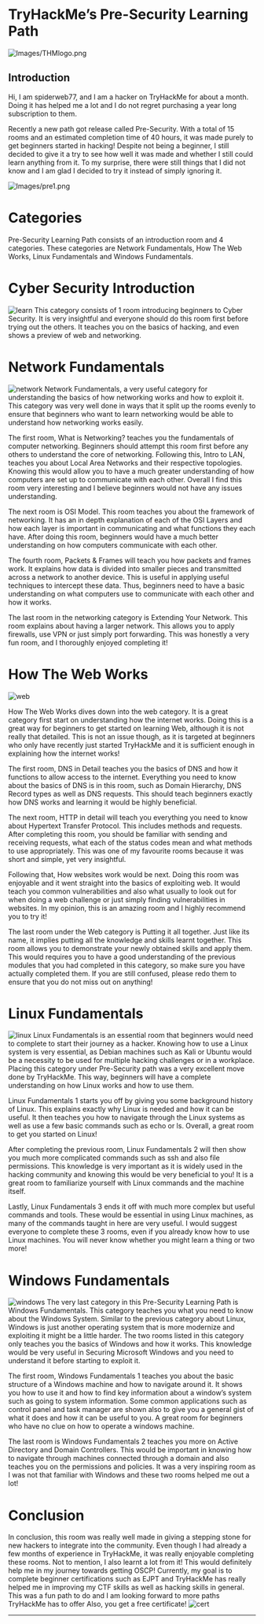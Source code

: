 # TryHackMe’s Pre-Security Learning Path
![Images/THMlogo.png](Images/THMlogo.png)

## Introduction
Hi, I am spiderweb77, and I am a hacker on TryHackMe for about a month. Doing it has helped me a lot and I do not regret purchasing a year long subscription to them.

Recently a new path got release called Pre-Security. With a total of 15 rooms and an estimated completion time of 40 hours, it was made purely to get beginners started in hacking! Despite not being a beginner, I still decided to give it a try to see how well it was made and whether I still could learn anything from it. To my surprise, there were still things that I did not know and I am glad I decided to try it instead of simply ignoring it.


![Images/pre1.png](Images/pre1.png)

# Categories
Pre-Security Learning Path consists of an introduction room and 4 categories. These categories are Network Fundamentals, How The Web Works, Linux Fundamentals and Windows Fundamentals.

# Cyber Security Introduction
![learn](Images/learn.png)
This category consists of 1 room introducing beginners to Cyber Security. It is very insightful and everyone should do this room first before trying out the others. It teaches you on the basics of hacking, and even shows a preview of web and networking.

# Network Fundamentals

![network](Images/network.png)
Network Fundamentals, a very useful category for understanding the basics of how networking works and how to exploit it. This category was very well done in ways that it split up the rooms evenly to ensure that beginners who want to learn networking would be able to understand how networking works easily.

The first room, What is Networking? teaches you the fundamentals of computer networking. Beginners should attempt this room first before any others to understand the core of networking.
Following this, Intro to LAN, teaches you about Local Area Networks and their respective topologies. Knowing this would allow you to have a much greater understanding of how computers are set up to communicate with each other. Overall I find this room very interesting and I believe beginners would not have any issues understanding.

The next room is OSI Model. This room teaches you about the framework of networking. It has an in depth explanation of each of the OSI Layers and how each layer is important in communicating and what functions they each have. After doing this room, beginners would have a much better understanding on how computers communicate with each other.

The fourth room, Packets & Frames will teach you how packets and frames work. It explains how data is divided into smaller pieces and transmitted across a network to another device. This is useful in applying useful techniques to intercept these data. Thus, beginners need to have a basic understanding on what computers use to communicate with each other and how it works.

The last room in the networking category is Extending Your Network. This room explains about having a larger network. This allows you to apply firewalls, use VPN or just simply port forwarding. This was honestly a very fun room, and I thoroughly enjoyed completing it!


# How The Web Works
![web](Images/web.png)

How The Web Works dives down into the web category. It is a great category first start on understanding how the internet works. Doing this is a great way for beginners to get started on learning Web, although it is not really that detailed. This is not an issue though, as it is targeted at beginners who only have recently just started TryHackMe and it is sufficient enough in explaining how the internet works!

The first room, DNS in Detail teaches you the basics of DNS and how it functions to allow access to the internet. Everything you need to know about the basics of DNS is in this room, such as Domain Hierarchy, DNS Record types as well as DNS requests. This should teach beginners exactly how DNS works and learning it would be highly beneficial.

The next room, HTTP in detail will teach you everything you need to know about Hypertext Transfer Protocol. This includes methods and requests. After completing this room, you should be familiar with sending and receiving requests, what each of the status codes mean and what methods to use appropriately. This was one of my favourite rooms because it was short and simple, yet very insightful.

Following that, How websites work would be next. Doing this room was enjoyable and it went straight into the basics of exploiting web. It would teach you common vulnerabilities and also what usually to look out for when doing a web challenge or just simply finding vulnerabilities in websites. In my opinion, this is an amazing room and I highly recommend you to try it!

The last room under the Web category is Putting it all together. Just like its name, it implies putting all the knowledge and skills learnt together. This room allows you to demonstrate your newly obtained skills and apply them. This would requires you to have a good understanding of the previous modules that you had completed in this category, so make sure you have actually completed them. If you are still confused, please redo them to ensure that you do not miss out on anything!

# Linux Fundamentals
![linux](Images/linux.png)
Linux Fundamentals is an essential room that beginners would need to complete to start their journey as a hacker. Knowing how to use a Linux system is very essential, as Debian machines such as Kali or Ubuntu would be a necessity to be used for multiple hacking challenges or in a workplace. Placing this category under Pre-Security path was a very excellent move done by TryHackMe. This way, beginners will have a complete understanding on how Linux works and how to use them.

Linux Fundamentals 1 starts you off by giving you some background history of Linux. This explains exactly why Linux is needed and how it can be useful. It then teaches you how to navigate through the Linux systems as well as use a few basic commands such as echo or ls. Overall, a great room to get you started on Linux!

After completing the previous room, Linux Fundamentals 2 will then show you much more complicated commands such as ssh and also file permissions. This knowledge is very important as it is widely used in the hacking community and knowing this would be very beneficial to you! It is a great room to familiarize yourself with Linux commands and the machine itself.

Lastly, Linux Fundamentals 3 ends it off with much more complex but useful commands and tools. These would be essential in using Linux machines, as many of the commands taught in here are very useful. I would suggest everyone to complete these 3 rooms, even if you already know how to use Linux machines. You will never know whether you might learn a thing or two more!

# Windows Fundamentals
![windows](Images/windows.png)
The very last category in this Pre-Security Learning Path is Windows Fundamentals. This category teaches you what you need to know about the Windows System. Similar to the previous category about Linux, Windows is just another operating system that is more modernize and exploiting it might be a little harder. The two rooms listed in this category only teaches you the basics of Windows and how it works. This knowledge would be very useful in Securing Microsoft Windows and you need to understand it before starting to exploit it.

The first room, Windows Fundamentals 1 teaches you about the basic structure of a Windows machine and how to navigate around it. It shows you how to use it and how to find key information about a window’s system such as going to system information. Some common applications such as control panel and task manager are shown also to give you a general gist of what it does and how it can be useful to you. A great room for beginners who have no clue on how to operate a windows machine.

The last room is Windows Fundamentals 2 teaches you more on Active Directory and Domain Controllers. This would be important in knowing how to navigate through machines connected through a domain and also teaches you on the permissions and policies. It was a very inspiring room as I was not that familiar with Windows and these two rooms helped me out a lot!

# Conclusion
In conclusion, this room was really well made in giving a stepping stone for new hackers to integrate into the community. Even though I had already a few months of experience in TryHackMe, it was really enjoyable completing these rooms. Not to mention, I also learnt a lot from it! This would definitely help me in my journey towards getting OSCP! Currently, my goal is to complete beginner certifications such as EJPT and TryHackMe has really helped me in improving my CTF skills as well as hacking skills in general. This was a fun path to do and I am looking forward to more paths TryHackMe has to offer Also, you get a free certificate!
![cert](Images/cert.png)
***
